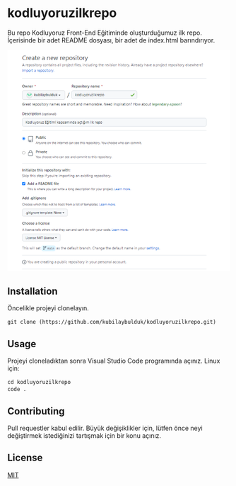 # kodluyoruzilkrepo
Bu repo Kodluyoruz Front-End Eğitiminde oluşturduğumuz ilk repo. İçerisinde bir adet README dosyası, bir adet de index.html barındırıyor.

![Image](https://github.com/kubilaybulduk/kodluyoruzilkrepo/blob/main/Ekran%20Al%C4%B1nt%C4%B1s%C4%B1.PNG)

## Installation
Öncelikle projeyi clonelayın.
```
git clone (https://github.com/kubilaybulduk/kodluyoruzilkrepo.git)
```
## Usage
Projeyi cloneladıktan sonra Visual Studio Code programında açınız.
Linux için:
```
cd kodluyoruzilkrepo
code .
```
## Contributing
Pull requestler kabul edilir. Büyük değişiklikler için, lütfen önce neyi değiştirmek istediğinizi tartışmak için bir konu açınız.
## License
[MIT](https://choosealicense.com/licenses/mit/)
